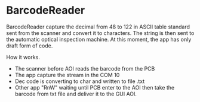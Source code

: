 # BarcodeReader
BarcodeReader capture the decimal from 48 to 122 in ASCII table standard sent from the scanner and convert it to characters. The string is then sent to the automatic optical inspection machine. At this moment, the app has only draft form of code.

How it works.
- The scanner before AOI reads the barcode from the PCB
- The app capture the stream in the COM 10
- Dec code is converting to char and written to file .txt 
- Other app "RnW" waiting until PCB enter to the AOI then take the barcode from txt file and deliver it to the GUI AOI.
